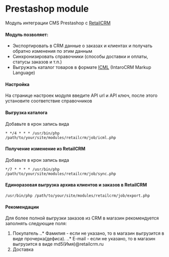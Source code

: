 Prestashop module
=================

Модуль интеграции CMS Prestashop c [RetailCRM](http://www.retailcrm.com)

#### Модуль позволяет:

* Экспортировать в CRM данные о заказах и клиентах и получать обратно изменения по этим данным
* Синхронизировать справочники (способы доставки и оплаты, статусы заказов и т.п.)
* Выгружать каталог товаров в формате [ICML](http://retailcrm.ru/docs/Разработчики/ФорматICML) (IntaroCRM Markup Language)

#### Настройка

На странице настроек модуля введите API url и API ключ, после этого установите соответствие справочников

#### Выгрузка каталога

Добавьте в крон запись вида

```
* */4 * * * /usr/bin/php /path/to/your/site/modules/retailcrm/job/icml.php
```

#### Получение изменение из RetailCRM

Добавьте в крон запись вида

```
*/7 * * * * /usr/bin/php /path/to/your/site/modules/retailcrm/job/sync.php
```

#### Единоразовая выгрузка архива клиентов и заказов в RetailCRM

```
/usr/bin/php /path/to/your/site/modules/retailcrm/job/export.php
```

#### Рекомендации

Для более полной выгрузки заказов из CRM в магазин рекомендуется заполнять следующие поля:

1. Покупатель
..* Фамилия - если не указано, то в магазин выгрузится в виде прочерка(дефиса).
..* E-mail - если не указано, то в магазин выгрузится в виде md5(Имя)@retailcrm.ru
2. Доставка

